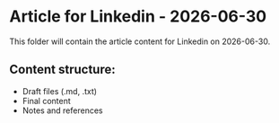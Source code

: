 # Article for Linkedin - 2026-06-30

This folder will contain the article content for Linkedin on 2026-06-30.

## Content structure:
- Draft files (.md, .txt)
- Final content
- Notes and references
